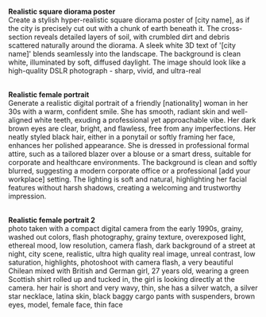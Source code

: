 **Realistic square diorama poster**  <br>
Create a stylish hyper-realistic square diorama poster of [city name], as if the city is precisely cut out with a chunk of earth beneath it. The cross-section reveals detailed layers of soil, with crumbled dirt and debris scattered naturally around the diorama. A sleek white 3D text of '[city name]' blends seamlessly into the landscape. The background is clean white, illuminated by soft, diffused daylight. The image should look like a high-quality DSLR photograph - sharp, vivid, and ultra-real

<br> **Realistic female portrait**  <br>
Generate a realistic digital portrait of a friendly [nationality] woman in her 30s with a warm, confident smile. She has smooth, radiant skin and well-aligned white teeth, exuding a professional yet approachable vibe. Her dark brown eyes are clear, bright, and flawless, free from any imperfections. Her neatly styled black hair, either in a ponytail or softly framing her face, enhances her polished appearance. She is dressed in professional formal attire, such as a tailored blazer over a blouse or a smart dress, suitable for corporate and healthcare environments. The background is clean and softly blurred, suggesting a modern corporate office or a professional [add your workplace] setting. The lighting is soft and natural, highlighting her facial features without harsh shadows, creating a welcoming and trustworthy impression.

<br> **Realistic female portrait 2**  <br>
photo taken with a compact digital camera from the early 1990s, grainy, washed out colors, flash photography, grainy texture, overexposed light, ethereal mood, low resolution, camera flash, dark background of a street at night, city scene, realistic, ultra high quality real image, unreal contrast, low saturation, highlights, photoshoot with camera flash, a very beautiful Chilean mixed with British and German girl, 27 years old, wearing a green Scottish shirt rolled up and tucked in,  the girl is looking directly at the camera. her hair is short and very wavy, thin, she has a silver watch, a silver star necklace, latina skin, black baggy cargo pants with suspenders, brown eyes,  model, female face, thin face
